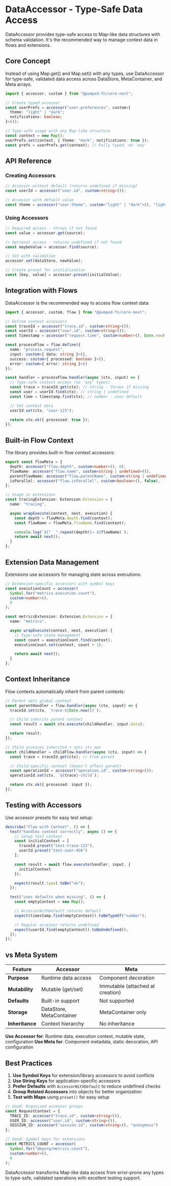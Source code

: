 # DataAccessor - Type-Safe Data Access

DataAccessor provides type-safe access to Map-like data structures with schema validation. It's the recommended way to manage context data in flows and extensions.

## Core Concept

Instead of using Map.get() and Map.set() with any types, use DataAccessor for type-safe, validated data access across DataStore, MetaContainer, and Meta arrays.

```typescript
import { accessor, custom } from "@pumped-fn/core-next";

// Create typed accessor
const userPrefs = accessor("user.preferences", custom<{
  theme: "light" | "dark";
  notifications: boolean;
}>());

// Type-safe usage with any Map-like structure
const context = new Map();
userPrefs.set(context, { theme: "dark", notifications: true });
const prefs = userPrefs.get(context); // Fully typed, no 'any'
```

## API Reference

### Creating Accessors

```typescript
// Accessor without default (returns undefined if missing)
const userId = accessor("user.id", custom<string>());

// Accessor with default value
const theme = accessor("user.theme", custom<"light" | "dark">(), "light");
```

### Using Accessors

```typescript
// Required access - throws if not found
const value = accessor.get(source);

// Optional access - returns undefined if not found
const maybeValue = accessor.find(source);

// Set with validation
accessor.set(dataStore, newValue);

// Create preset for initialization
const [key, value] = accessor.preset(initialValue);
```

## Integration with Flows

DataAccessor is the recommended way to access flow context data:

```typescript
import { accessor, custom, flow } from "@pumped-fn/core-next";

// Define context accessors
const traceId = accessor("trace.id", custom<string>());
const userId = accessor("user.id", custom<string>());
const timestamp = accessor("request.time", custom<number>(), Date.now);

const processFlow = flow.define({
  name: "process.request",
  input: custom<{ data: string }>(),
  success: custom<{ processed: boolean }>(),
  error: custom<{ error: string }>()
});

const handler = processFlow.handler(async (ctx, input) => {
  // Type-safe context access (no 'any' types)
  const trace = traceId.get(ctx); // string - throws if missing
  const user = userId.find(ctx); // string | undefined
  const time = timestamp.find(ctx); // number - uses default

  // Set context data
  userId.set(ctx, "user-123");

  return ctx.ok({ processed: true });
});
```

## Built-in Flow Context

The library provides built-in flow context accessors:

```typescript
export const flowMeta = {
  depth: accessor("flow.depth", custom<number>(), 0),
  flowName: accessor("flow.name", custom<string | undefined>()),
  parentFlowName: accessor("flow.parentName", custom<string | undefined>()),
  isParallel: accessor("flow.isParallel", custom<boolean>(), false),
};

// Usage in extensions
const tracingExtension: Extension.Extension = {
  name: "tracing",

  async wrapExecute(context, next, execution) {
    const depth = flowMeta.depth.find(context);
    const flowName = flowMeta.flowName.find(context);

    console.log(`${"  ".repeat(depth)}→ ${flowName}`);
    return await next();
  }
};
```

## Extension Data Management

Extensions use accessors for managing state across executions:

```typescript
// Extension-specific accessors with symbol keys
const executionCount = accessor(
  Symbol.for("metrics.execution.count"),
  custom<number>(),
  0
);

const metricsExtension: Extension.Extension = {
  name: "metrics",

  async wrapExecute(context, next, execution) {
    // Type-safe state management
    const count = executionCount.find(context);
    executionCount.set(context, count + 1);

    return await next();
  }
};
```

## Context Inheritance

Flow contexts automatically inherit from parent contexts:

```typescript
// Parent sets global context
const parentHandler = flow.handler(async (ctx, input) => {
  traceId.set(ctx, `trace-${Date.now()}`);

  // Child inherits parent context
  const result = await ctx.execute(childHandler, input.data);

  return result;
});

// Child accesses inherited + sets its own
const childHandler = childFlow.handler(async (ctx, input) => {
  const trace = traceId.get(ctx); // From parent

  // Child-specific context (doesn't affect parent)
  const operationId = accessor("operation.id", custom<string>());
  operationId.set(ctx, `${trace}-child`);

  return ctx.ok({ processed: input });
});
```

## Testing with Accessors

Use accessor presets for easy test setup:

```typescript
describe("Flow with Context", () => {
  test("handles context correctly", async () => {
    // Setup test context
    const initialContext = [
      traceId.preset("test-trace-123"),
      userId.preset("test-user-456")
    ];

    const result = await flow.execute(handler, input, {
      initialContext
    });

    expect(result.type).toBe("ok");
  });

  test("uses defaults when missing", () => {
    const emptyContext = new Map();

    // AccessorWithDefault returns default
    expect(timestamp.find(emptyContext)).toBeTypeOf("number");

    // Regular accessor returns undefined
    expect(userId.find(emptyContext)).toBeUndefined();
  });
});
```

## vs Meta System

| Feature | Accessor | Meta |
|---------|----------|------|
| **Purpose** | Runtime data access | Component decoration |
| **Mutability** | Mutable (get/set) | Immutable (attached at creation) |
| **Defaults** | Built-in support | Not supported |
| **Storage** | DataStore, MetaContainer | MetaContainer only |
| **Inheritance** | Context hierarchy | No inheritance |

**Use Accessor for**: Runtime data, execution context, mutable state, configuration
**Use Meta for**: Component metadata, static decoration, API configuration

## Best Practices

1. **Use Symbol Keys** for extension/library accessors to avoid conflicts
2. **Use String Keys** for application-specific accessors
3. **Prefer Defaults** with `AccessorWithDefault` to reduce undefined checks
4. **Group Related Accessors** into objects for better organization
5. **Test with Maps** using `preset()` for easy setup

```typescript
// Good: Organized accessor groups
const RequestContext = {
  TRACE_ID: accessor("trace.id", custom<string>()),
  USER_ID: accessor("user.id", custom<string>()),
  SESSION_ID: accessor("session.id", custom<string>(), "anonymous")
};

// Good: Symbol keys for extensions
const METRICS_COUNT = accessor(
  Symbol.for("@myorg/metrics.count"),
  custom<number>(),
  0
);
```

DataAccessor transforms Map-like data access from error-prone any types to type-safe, validated operations with excellent testing support.